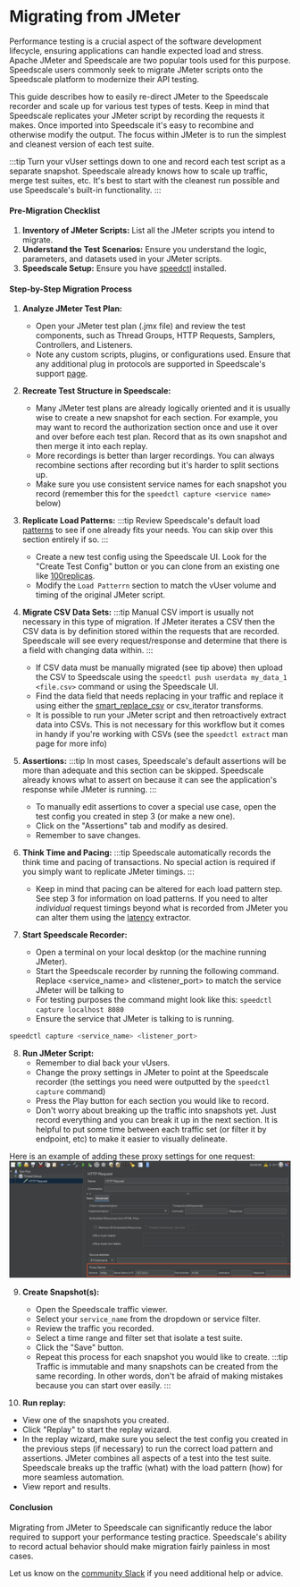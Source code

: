 # Migrating from JMeter

Performance testing is a crucial aspect of the software development lifecycle, ensuring applications can handle expected load and stress. Apache JMeter and Speedscale are two popular tools used for this purpose. Speedscale users commonly seek to migrate JMeter scripts onto the Speedscale platform to modernize their API testing.

This guide describes how to easily re-direct JMeter to the Speedscale recorder and scale up for various test types of tests. Keep in mind that Speedscale replicates your JMeter script by recording the requests it makes. Once imported into Speedscale it's easy to recombine and otherwise modify the output. The focus within JMeter is to run the simplest and cleanest version of each test suite.

:::tip
Turn your vUser settings down to one and record each test script as a separate snapshot. Speedscale already knows how to scale up traffic, merge test suites, etc. It's best to start with the cleanest run possible and use Speedscale's built-in functionality.
:::

#### Pre-Migration Checklist

1. **Inventory of JMeter Scripts:** List all the JMeter scripts you intend to migrate.
2. **Understand the Test Scenarios:** Ensure you understand the logic, parameters, and datasets used in your JMeter scripts.
3. **Speedscale Setup:** Ensure you have [speedctl](../../quick-start.md/#install-cli-optional) installed.

#### Step-by-Step Migration Process

1. **Analyze JMeter Test Plan:**
   - Open your JMeter test plan (.jmx file) and review the test components, such as Thread Groups, HTTP Requests, Samplers, Controllers, and Listeners.
   - Note any custom scripts, plugins, or configurations used. Ensure that any additional plug in protocols are supported in Speedscale's support [page](../technology-support.md).


2. **Recreate Test Structure in Speedscale:**
   - Many JMeter test plans are already logically oriented and it is usually wise to create a new snapshot for each section. For example, you may want to record the authorization section once and use it over and over before each test plan. Record that as its own snapshot and then merge it into each replay.
   - More recordings is better than larger recordings. You can always recombine sections after recording but it's harder to split sections up. 
   - Make sure you use consistent service names for each snapshot you record (remember this for the `speedctl capture <service name>` below)

3. **Replicate Load Patterns:**
:::tip
Review Speedscale's default load [patterns](../../guides/load-patterns.md) to see if one already fits your needs. You can skip over this section entirely if so.
:::
   - Create a new test config using the Speedscale UI. Look for the "Create Test Config" button or you can clone from an existing one like [100replicas](https://app.speedscale.com/config/performance_100replicas).
   - Modify the `Load Patterrn` section to match the vUser volume and timing of the original JMeter script.

4. **Migrate CSV Data Sets:**
:::tip
Manual CSV import is usually not necessary in this type of migration. If JMeter iterates a CSV then the CSV data is by definition stored within the requests that are recorded. Speedscale will see every request/response and determine that there is a field with changing data within.
:::
   - If CSV data must be manually migrated (see tip above) then upload the CSV to Speedscale using the `speedctl push userdata my_data_1 <file.csv>` command or using the Speedscale UI.
   - Find the data field that needs replacing in your traffic and replace it using either the [smart_replace_csv](../transform-traffic/transforms/smart_replace_csv.md) or csv_iterator transforms.
   - It is possible to run your JMeter script and then retroactively extract data into CSVs. This is not necessary for this workflow but it comes in handy if you're working with CSVs (see the `speedctl extract` man page for more info)

5. **Assertions:**
:::tip
In most cases, Speedscale's default assertions will be more than adequate and this section can be skipped. Speedscale already knows what to assert on because it can see the application's response while JMeter is running.
:::
   - To manually edit assertions to cover a special use case, open the test config you created in step 3 (or make a new one).
   - Click on the "Assertions" tab and modify as desired.
   - Remember to save changes.

6. **Think Time and Pacing:**
:::tip
Speedscale automatically records the think time and pacing of transactions. No special action is required if you simply want to replicate JMeter timings.
:::
   - Keep in mind that pacing can be altered for each load pattern step. See step 3 for information on load patterns. If you need to alter *individual* request timings beyond what is recorded from JMeter you can alter them using the [latency](../transform-traffic/extractors/latency.md) extractor.

7. **Start Speedscale Recorder:**
   - Open a terminal on your local desktop (or the machine running JMeter).
   - Start the Speedscale recorder by running the following command. Replace <service_name> and <listener_port> to match the service JMeter will be talking to
   - For testing purposes the command might look like this: `speedctl capture localhost 8080`
   - Ensure the service that JMeter is talking to is running.

```bash
speedctl capture <service_name> <listener_port>
```

8. **Run JMeter Script:**
   - Remember to dial back your vUsers.
   - Change the proxy settings in JMeter to point at the Speedscale recorder (the settings you need were outputted by the `speedctl capture` command)
   - Press the Play button for each section you would like to record.
   - Don't worry about breaking up the traffic into snapshots yet. Just record everything and you can break it up in the next section. It is helpful to put some time between each traffic set (or filter it by endpoint, etc) to make it easier to visually delineate.
   
Here is an example of adding these proxy settings for one request:
![jmeter_proxy](./jmeter/jmeter_proxy.png)


9. **Create Snapshot(s):**
   - Open the Speedscale traffic viewer.
   - Select your `service_name` from the dropdown or service filter.
   - Review the traffic you recorded.
   - Select a time range and filter set that isolate a test suite.
   - Click the "Save" button.
   - Repeat this process for each snapshot you would like to create.
:::tip
Traffic is immutable and many snapshots can be created from the same recording. In other words, don't be afraid of making mistakes because you can start over easily.
:::

10. **Run replay:**
   - View one of the snapshots you created.
   - Click "Replay" to start the replay wizard.
   - In the replay wizard, make sure you select the test config you created in the previous steps (if necessary) to run the correct load pattern and assertions. JMeter combines all aspects of a test into the test suite. Speedscale breaks up the traffic (what) with the load pattern (how) for more seamless automation.
   - View report and results.

#### Conclusion

Migrating from JMeter to Speedscale can significantly reduce the labor required to support your performance testing practice. Speedscale's ability to record actual behavior should make migration fairly painless in most cases.

Let us know on the [community Slack](https://slack.speedscale.com) if you need additional help or advice.
